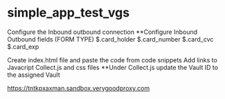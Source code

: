 # simple_app_test_vgs


Configure the Inbound outbound connection
**Configure Inbound Outbound fields (FORM TYPE)
$.card_holder
$.card_number
$.card_cvc
$.card_exp

Create index.html file and paste the code from code snippets
Add links to Javacript Collect.js and css files
**Under Collect.js update the Vault ID to the assigned Vault

https://tntkpxaxman.sandbox.verygoodproxy.com
